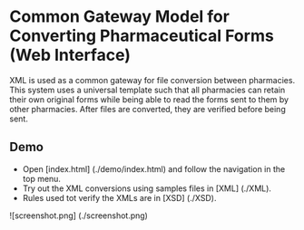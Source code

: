 # Common Gateway Model for Converting Pharmaceutical Forms (Web Interface)

XML is used as a common gateway for file conversion between pharmacies.
This system uses a universal template such that all pharmacies can retain their own original forms while being able to read the forms sent to them by other pharmacies.
After files are converted, they are verified before being sent.

## Demo
+ Open [index.html] (./demo/index.html) and follow the navigation in the top menu.
+ Try out the XML conversions using samples files in [XML] (./XML).
+ Rules used tot verify the XMLs are in [XSD] (./XSD).

![screenshot.png] (./screenshot.png)

